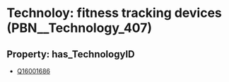 # Technoloy: __fitness tracking devices__ (PBN__Technology_407)

## Property: has_TechnologyID

* [Q16001686](Q16001686)


